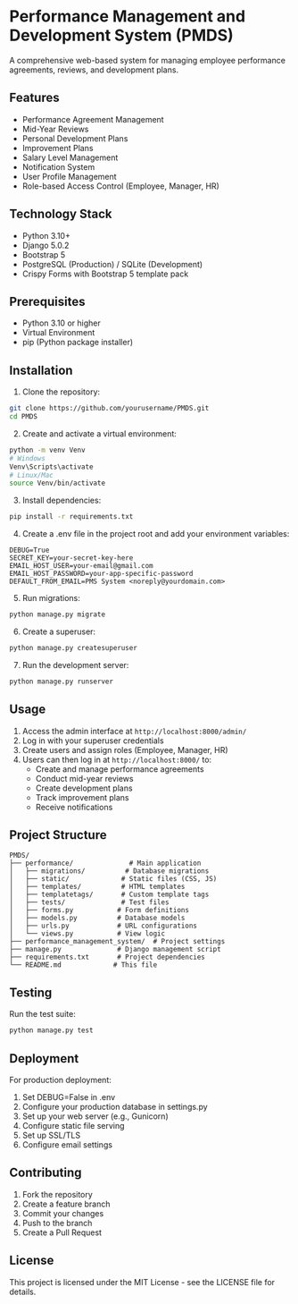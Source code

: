 # Performance Management and Development System (PMDS)

A comprehensive web-based system for managing employee performance agreements, reviews, and development plans.

## Features

- Performance Agreement Management
- Mid-Year Reviews
- Personal Development Plans
- Improvement Plans
- Salary Level Management
- Notification System
- User Profile Management
- Role-based Access Control (Employee, Manager, HR)

## Technology Stack

- Python 3.10+
- Django 5.0.2
- Bootstrap 5
- PostgreSQL (Production) / SQLite (Development)
- Crispy Forms with Bootstrap 5 template pack

## Prerequisites

- Python 3.10 or higher
- Virtual Environment
- pip (Python package installer)

## Installation

1. Clone the repository:
```bash
git clone https://github.com/yourusername/PMDS.git
cd PMDS
```

2. Create and activate a virtual environment:
```bash
python -m venv Venv
# Windows
Venv\Scripts\activate
# Linux/Mac
source Venv/bin/activate
```

3. Install dependencies:
```bash
pip install -r requirements.txt
```

4. Create a .env file in the project root and add your environment variables:
```
DEBUG=True
SECRET_KEY=your-secret-key-here
EMAIL_HOST_USER=your-email@gmail.com
EMAIL_HOST_PASSWORD=your-app-specific-password
DEFAULT_FROM_EMAIL=PMS System <noreply@yourdomain.com>
```

5. Run migrations:
```bash
python manage.py migrate
```

6. Create a superuser:
```bash
python manage.py createsuperuser
```

7. Run the development server:
```bash
python manage.py runserver
```

## Usage

1. Access the admin interface at `http://localhost:8000/admin/`
2. Log in with your superuser credentials
3. Create users and assign roles (Employee, Manager, HR)
4. Users can then log in at `http://localhost:8000/` to:
   - Create and manage performance agreements
   - Conduct mid-year reviews
   - Create development plans
   - Track improvement plans
   - Receive notifications

## Project Structure

```
PMDS/
├── performance/              # Main application
│   ├── migrations/          # Database migrations
│   ├── static/             # Static files (CSS, JS)
│   ├── templates/          # HTML templates
│   ├── templatetags/       # Custom template tags
│   ├── tests/              # Test files
│   ├── forms.py           # Form definitions
│   ├── models.py          # Database models
│   ├── urls.py            # URL configurations
│   └── views.py           # View logic
├── performance_management_system/  # Project settings
├── manage.py              # Django management script
├── requirements.txt       # Project dependencies
└── README.md             # This file
```

## Testing

Run the test suite:
```bash
python manage.py test
```

## Deployment

For production deployment:

1. Set DEBUG=False in .env
2. Configure your production database in settings.py
3. Set up your web server (e.g., Gunicorn)
4. Configure static file serving
5. Set up SSL/TLS
6. Configure email settings

## Contributing

1. Fork the repository
2. Create a feature branch
3. Commit your changes
4. Push to the branch
5. Create a Pull Request

## License

This project is licensed under the MIT License - see the LICENSE file for details. 